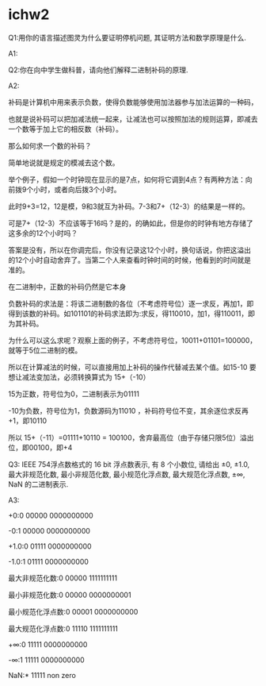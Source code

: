 # ichw2

Q1:用你的语言描述图灵为什么要证明停机问题, 其证明方法和数学原理是什么.

A1:

Q2:你在向中学生做科普，请向他们解释二进制补码的原理.

A2:

补码是计算机中用来表示负数，使得负数能够使用加法器参与加法运算的一种码，

也就是说补码可以把加减法统一起来，让减法也可以按照加法的规则运算，即减去一个数等于加上它的相反数（补码）。

那么如何求一个数的补码？

简单地说就是规定的模减去这个数。

举个例子，假如一个时钟现在显示的是7点，如何将它调到4点？有两种方法：向前拨9个小时，或者向后拨3个小时。

此时9+3=12，12是模，9和3就互为补码。7-3和7+（12-3）的结果是一样的。

可是7+（12-3）不应该等于16吗？是的，的确如此，但是你的时钟有地方存储了这多余的12个小时吗？

答案是没有，所以在你调完后，你没有记录这12个小时，换句话说，你把这溢出的12个小时自动舍弃了。当第二个人来查看时钟时间的时候，他看到的时间就是准的。

在二进制中，正数的补码仍然是它本身

负数补码的求法是：将该二进制数的各位（不考虑符号位）逐一求反，再加1，即得到该数的补码。如101101的补码求法即为:求反，得110010，加1，得110011，即为其补码。

为什么可以这么求呢？观察上面的例子，不考虑符号位，10011+01101=100000，就等于5位二进制的模。

所以在计算减法的时候，可以直接用加上补码的操作代替减去某个值。如15-10 要想让减法变加法，必须转换算式为 15+（-10）

15为正数，符号位为0，二进制表示为01111

-10为负数，符号位为1，负数源码为11010 ，补码符号位不变，其余逐位求反再 +1，即10110

所以 15+（-11）=01111+10110 = 100100，舍弃最高位（由于存储只限5位）溢出位，即00100，即+4

Q3: IEEE 754浮点数格式的 16 bit 浮点数表示, 有 8 个小数位, 请给出 ±0, ±1.0, 最大非规范化数, 最小非规范化数, 最小规范化浮点数, 最大规范化浮点数,
±∞, NaN 的二进制表示.

A3:

+0:0 00000 0000000000

-0:1 00000 0000000000

+1.0:0 01111 0000000000

-1.0:1 01111 0000000000

最大非规范化数:0 00000 1111111111

最小非规范化数:0 00000 0000000001

最小规范化浮点数:0 00001 0000000000

最大规范化浮点数:0 11110 1111111111

+∞:0 11111 0000000000

-∞:1 11111 0000000000

NaN:* 11111 non zero
